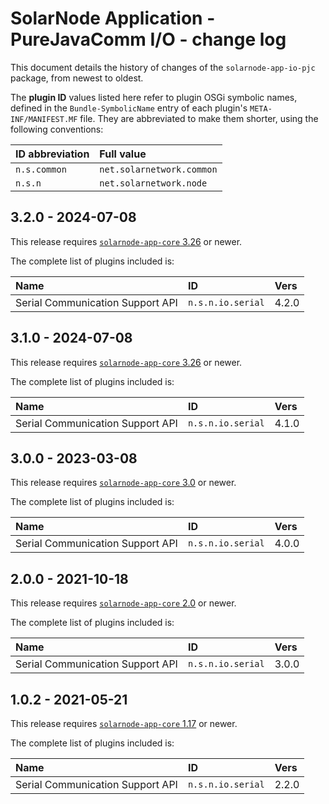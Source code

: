 # SolarNode Application - PureJavaComm I/O - change log

This document details the history of changes of the `solarnode-app-io-pjc` package, from
newest to oldest.

The **plugin ID** values listed here refer to plugin OSGi symbolic names, defined in the
`Bundle-SymbolicName` entry of each plugin's `META-INF/MANIFEST.MF` file. They are abbreviated to
make them shorter, using the following conventions:

| ID abbreviation | Full value                |
|:----------------|:--------------------------|
| `n.s.common`    | `net.solarnetwork.common` |
| `n.s.n`         | `net.solarnetwork.node`   |

## 3.2.0 - 2024-07-08

This release requires [`solarnode-app-core` 3.26][app-core-log] or newer.

The complete list of plugins included is:

| Name                             | ID                | Vers  |
|:---------------------------------|:------------------|:------|
| Serial Communication Support API | `n.s.n.io.serial` | 4.2.0 |


## 3.1.0 - 2024-07-08

This release requires [`solarnode-app-core` 3.26][app-core-log] or newer.

The complete list of plugins included is:

| Name                             | ID                | Vers  |
|:---------------------------------|:------------------|:------|
| Serial Communication Support API | `n.s.n.io.serial` | 4.1.0 |


## 3.0.0 - 2023-03-08

This release requires [`solarnode-app-core` 3.0][app-core-log] or newer.

The complete list of plugins included is:

| Name                             | ID                | Vers  |
|:---------------------------------|:------------------|:------|
| Serial Communication Support API | `n.s.n.io.serial` | 4.0.0 |


## 2.0.0 - 2021-10-18

This release requires [`solarnode-app-core` 2.0][app-core-log] or newer.

The complete list of plugins included is:

| Name                             | ID                | Vers  |
|:---------------------------------|:------------------|:------|
| Serial Communication Support API | `n.s.n.io.serial` | 3.0.0 |


## 1.0.2 - 2021-05-21

This release requires [`solarnode-app-core` 1.17][app-core-1170] or newer.

The complete list of plugins included is:

| Name                             | ID                | Vers  |
|:---------------------------------|:------------------|:------|
| Serial Communication Support API | `n.s.n.io.serial` | 2.2.0 |


[app-core-1170]: ../../solarnode-app-core/debian/CHANGELOG.md#1170---2021-05-17
[app-core-log]: ../../solarnode-app-core/debian/CHANGELOG.md

